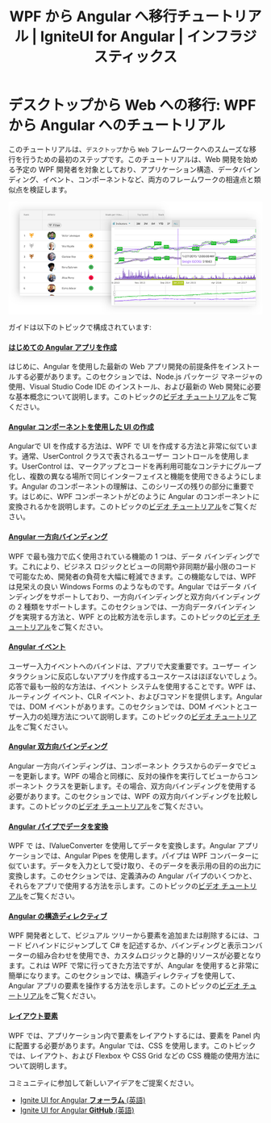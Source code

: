 ﻿---
title: WPF から Angular へ移行チュートリアル | IgniteUI for Angular | インフラジスティックス
_description: Angular から WPF に切り替える方法を両フレームワークを比較しながら説明します。バインディング、イベント、コンポーネントなどの類似点を確認します。
_keywords: Angular ツール チュートリアル, igniteui for angular, インフラジスティックス
_language: ja
---

# デスクトップから Web への移行: WPF から Angular へのチュートリアル

このチュートリアルは、`デスクトップ`から `Web` フレームワークへのスムーズな移行を行うための最初のステップです。このチュートリアルは、Web 開発を始める予定の WPF 開発者を対象としており、アプリケーション構造、データバインディング、イベント、コンポーネントなど、両方のフレームワークの相違点と類似点を検証します。

<p align="center">
    <img src="../../../images/general/wpf_to_angular_guide.png" style="vertical-align: middle;" />
</p>

ガイドは以下のトピックで構成されています:

#### [はじめての Angular アプリを作成](create_first_angular_app.md)

はじめに、Angular を使用した最新の Web アプリ開発の前提条件をインストールする必要があります。このセクションでは、Node.js パッケージ マネージャの使用、Visual Studio Code IDE のインストール、および最新の Web 開発に必要な基本概念について説明します。このトピックの[ビデオ チュートリアル](https://youtu.be/dhjrAPPad54)をご覧ください。

#### [Angular コンポーネントを使用した UI の作成](create_ui_with_components.md)
Angularで UI を作成する方法は、WPF で UI を作成する方法と非常に似ています。通常、UserControl クラスで表されるユーザー コントロールを使用します。UserControl は、マークアップとコードを再利用可能なコンテナにグループ化し、複数の異なる場所で同じインターフェイスと機能を使用できるようにします。Angular のコンポーネントの理解は、このシリーズの残りの部分に重要です。はじめに、WPF コンポーネントがどのように Angular のコンポーネントに変換されるかを説明します。このトピックの[ビデオ チュートリアル](https://youtu.be/z1SZUezpRXY)をご覧ください。

#### [Angular 一方向バインディング](one_way_binding.md)

WPF で最も強力で広く使用されている機能の 1 つは、データ バインディングです。これにより、ビジネス ロジックとビューの同期や非同期が最小限のコードで可能なため、開発者の負荷を大幅に軽減できます。この機能なしでは、WPF は見栄えの良い Windows Forms のようなものです。Angular ではデータ バインディングをサポートしており、一方向バインディングと双方向バインディングの 2 種類をサポートします。このセクションでは、一方向データバインディングを実現する方法と、WPF との比較方法を示します。このトピックの[ビデオ チュートリアル](https://youtu.be/fP7iVhFNTOk)をご覧ください。

#### [Angular イベント](angular_events.md)

ユーザー入力イベントへのバインドは、アプリで大変重要です。ユーザー インタラクションに反応しないアプリを作成するユースケースはほぼないでしょう。応答で最も一般的な方法は、イベント システムを使用することです。WPF は、ルーティング イベント、CLR イベント、およびコマンドを提供します。Angular では、DOM イベントがあります。このセクションでは、DOM イベントとユーザー入力の処理方法について説明します。このトピックの[ビデオ チュートリアル](https://youtu.be/V1Futz4W400)をご覧ください。

#### [Angular 双方向バインディング](two_way_binding.md)

Angular 一方向バインディングは、コンポーネント クラスからのデータでビューを更新します。WPF の場合と同様に、反対の操作を実行してビューからコンポーネント クラスを更新します。その場合、双方向バインディングを使用する必要があります。このセクションでは、WPF の双方向バインディングを比較します。このトピックの[ビデオ チュートリアル](https://youtu.be/MrjTTDEj7cA)をご覧ください。


#### [Angular パイプでデータを変換](angular_pipes.md)

WPF で は、IValueConverter を使用してデータを変換します。Angular アプリケーションでは、Angular Pipes を使用します。パイプは WPF コンバーターに似ています。データを入力として受け取り、そのデータを表示用の目的の出力に変換します。このセクションでは、定義済みの Angular パイプのいくつかと、それらをアプリで使用する方法を示します。このトピックの[ビデオ チュートリアル](https://youtu.be/Gmz5kio50FE)をご覧ください。

#### [Angular の構造ディレクティブ](structural_directives.md)

WPF 開発者として、ビジュアル ツリーから要素を追加または削除するには、コード ビハインドにジャンプして C# を記述するか、バインディングと表示コンバーターの組み合わせを使用でき、カスタムロジックと静的リソースが必要となります。これは WPF で常に行ってきた方法ですが、Angular を使用すると非常に簡単になります。このセクションでは、構造ディレクティブを使用して、Angular アプリの要素を操作する方法を示します。このトピックの[ビデオ チュートリアル](https://youtu.be/vQe7R78Od8k)をご覧ください。

#### [レイアウト要素](layout.md)

WPF では、アプリケーション内で要素をレイアウトするには、要素を Panel 内に配置する必要があります。Angular では、CSS を使用します。このトピックでは、レイアウト、および Flexbox や CSS Grid などの CSS 機能の使用方法について説明します。 

<div class="divider--half"></div>
コミュニティに参加して新しいアイデアをご提案ください。

* [Ignite UI for Angular **フォーラム** (英語)](https://www.infragistics.com/community/forums/f/ignite-ui-for-angular)
* [Ignite UI for Angular **GitHub** (英語)](https://github.com/IgniteUI/igniteui-angular)